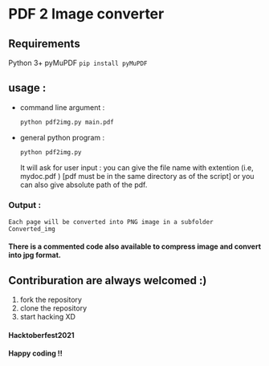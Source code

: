 # PDF 2 Image converter

## Requirements

Python 3+
pyMuPDF
```pip install pyMuPDF```

## usage :

- command line argument :
  ```cmd
  python pdf2img.py main.pdf 
  ```
- general python program :
  ```cmd
  python pdf2img.py 
  ```
  It will ask for user input : 
  you can give the file name with extention (i.e, mydoc.pdf ) [pdf must be in the same directory as of the script]
  or you can also give absolute path of the pdf. 

### Output :

```Each page will be converted into PNG image in a subfolder Converted_img```

#### There is a commented code also available to compress image and convert into jpg format.

## Contriburation are always welcomed :)

1. fork the repository 
2. clone the repository 
3. start hacking XD

#### Hacktoberfest2021
#### Happy coding !!
